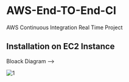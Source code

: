 # AWS-End-TO-End-CI
AWS Continuous Integration Real Time Project

## Installation on EC2 Instance

Bloack Diagram -->

![1](https://github.com/bhargavi-k-rao954/AWS-End-TO-End-CI/assets/155810773/8f41020d-0dab-4700-873b-d086d1058937)
